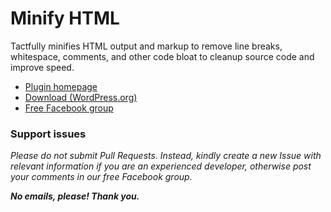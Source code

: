 # Minify HTML

Tactfully minifies HTML output and markup to remove line breaks, whitespace, comments, and other code bloat to cleanup source code and improve speed.

* [Plugin homepage](https://www.littlebizzy.com/plugins/minify-html)
* [Download (WordPress.org)](https://wordpress.org/plugins/minify-html-littlebizzy)
* [Free Facebook group](https://www.facebook.com/groups/littlebizzy/)

### Support issues

*Please do not submit Pull Requests. Instead, kindly create a new Issue with relevant information if you are an experienced developer, otherwise post your comments in our free Facebook group.*

***No emails, please! Thank you.***
